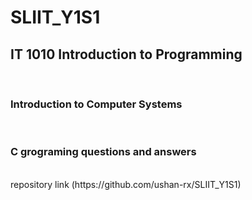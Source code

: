 # SLIIT_Y1S1

<h2><strong>IT 1010 Introduction to Programming</strong></h2>
<br/>
<h3> Introduction to Computer Systems </h3>
<br/>
<h3> C grograming questions and answers </h3>
<br/>
repository link (https://github.com/ushan-rx/SLIIT_Y1S1)
<br/>
